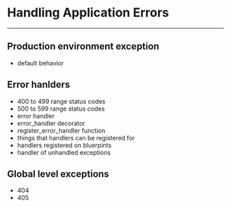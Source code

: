 <!-- bg=white fg=black -->

# Handling Application Errors

---

## Production environment exception

- default behavior

## Error hanlders

- 400 to 499 range status codes
- 500 to 599 range status codes
- error handler
- error_handler decorator
- register_error_handler function
- things that handlers can be registered for
- handlers registered on bluerpints
- handler of unhandled exceptions

## Global level exceptions

- 404
- 405
